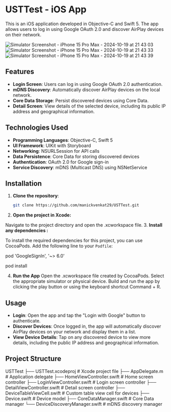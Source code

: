 # USTTest - iOS App

This is an iOS application developed in Objective-C and Swift 5. The app allows users to log in using Google OAuth 2.0 and discover AirPlay devices on their network.

![Simulator Screenshot - iPhone 15 Pro Max - 2024-10-19 at 21 43 03](https://github.com/user-attachments/assets/52ce30dc-263e-4488-a7a4-e2a69b0a852c) ![Simulator Screenshot - iPhone 15 Pro Max - 2024-10-19 at 21 43 33](https://github.com/user-attachments/assets/8da9eea0-3444-4e86-b9c7-bd85d7d3ac32) ![Simulator Screenshot - iPhone 15 Pro Max - 2024-10-19 at 21 43 39](https://github.com/user-attachments/assets/1a63e8bc-6793-4d39-9a62-d555aee8ca93)

## Features

- **Login Screen**: Users can log in using Google OAuth 2.0 authentication.
- **mDNS Discovery**: Automatically discover AirPlay devices on the local network.
- **Core Data Storage**: Persist discovered devices using Core Data.
- **Detail Screen**: View details of the selected device, including its public IP address and geographical information.

## Technologies Used

- **Programming Languages**: Objective-C, Swift 5
- **UI Framework**: UIKit with Storyboard
- **Networking**: NSURLSession for API calls
- **Data Persistence**: Core Data for storing discovered devices
- **Authentication**: OAuth 2.0 for Google sign-in
- **Service Discovery**: mDNS (Multicast DNS) using NSNetService

## Installation

1. **Clone the repository**:
   ```bash
   git clone https://github.com/manickvenkat29/USTTest.git

2. **Open the project in Xcode:**

Navigate to the project directory and open the .xcworkspace file.
3. **Install any dependencies :**

To install the required dependencies for this project, you can use CocoaPods. Add the following line to your `Podfile`:

  pod 'GoogleSignIn', '~> 6.0'

  pod install

4. **Run the App**
Open the .xcworkspace file created by CocoaPods.
Select the appropriate simulator or physical device.
Build and run the app by clicking the play button or using the keyboard shortcut Command + R.

## Usage
- **Login**: Open the app and tap the "Login with Google" button to authenticate.
- **Discover Devices**: Once logged in, the app will automatically discover AirPlay devices on your network and display them in a list.
- **View Device Details**: Tap on any discovered device to view more details, including the public IP address and geographical information.

## Project Structure
USTTest
├── USTTest.xcodeproj             # Xcode project file
├── AppDelegate.m                 # Application delegate
├── HomeViewController.swift       # Home screen controller
├── LoginViewController.swift      # Login screen controller
├── DetailViewController.swift     # Detail screen controller
├── DeviceTableViewCell.swift      # Custom table view cell for devices
├── Device.swift                   # Device model
├── CoreDataManager.swift          # Core Data manager
└── DeviceDiscoveryManager.swift    # mDNS discovery manager


